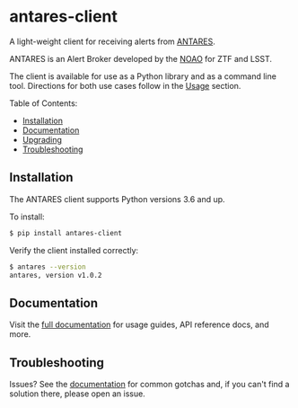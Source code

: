 # antares-client

A light-weight client for receiving alerts from
[ANTARES](http://antares.noao.edu).

ANTARES is an Alert Broker developed by the [NOAO](http://noao.edu) for ZTF and
LSST.

The client is available for use as a Python library and as a command line tool.
Directions for both use cases follow in the [Usage](#usage) section.

Table of Contents:
* [Installation](#installation)
* [Documentation](#documentation)
* [Upgrading](#upgrading)
* [Troubleshooting](#troubleshooting)

## Installation

The ANTARES client supports Python versions 3.6 and up.

To install:

```bash
$ pip install antares-client
```

Verify the client installed correctly:

```bash
$ antares --version
antares, version v1.0.2
```

## Documentation

Visit the [full documentation](https://noao.gitlab.io/antares/client) for usage
guides, API reference docs, and more.

## Troubleshooting

Issues? See the
[documentation](https://noao.gitlab.io/antares/client/troubleshooting) for
common gotchas and, if you can't find a solution there, please open an issue.

